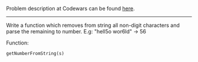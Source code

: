 Problem description at Codewars can be found
[here](https://www.codewars.com/kata/57a37f3cbb99449513000cd8/train/python).

-------------

Write a function which removes from string all non-digit characters and parse the remaining to
number. E.g: "hell5o wor6ld" -> 56
<br>

Function:
```
getNumberFromString(s)
```
